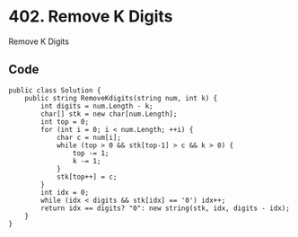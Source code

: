 # 402. Remove K Digits
Remove K Digits

## Code
    public class Solution {
        public string RemoveKdigits(string num, int k) {
            int digits = num.Length - k;
            char[] stk = new char[num.Length];
            int top = 0;
            for (int i = 0; i < num.Length; ++i) {
                char c = num[i];
                while (top > 0 && stk[top-1] > c && k > 0) {
                    top -= 1;
                    k -= 1;
                }
                stk[top++] = c;
            }
            int idx = 0;
            while (idx < digits && stk[idx] == '0') idx++;
            return idx == digits? "0": new string(stk, idx, digits - idx);
        }
    }